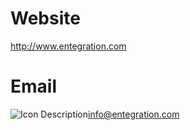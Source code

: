 
# Website
 http://www.entegration.com
##
# Email
 <img src="icons8-mail.svg" alt="Icon Description">info@entegration.com